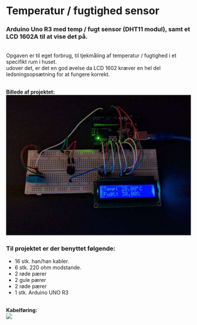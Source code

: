 # Temperatur / fugtighed sensor
### Arduino Uno R3 med temp / fugt sensor (DHT11 modul), samt et LCD 1602A til at vise det på.

<br />Opgaven er til eget forbrug, til tjekmåling af temperatur / fugtighed i et specifikt rum i huset.<br />
udover det, er det en god øvelse da LCD 1602 kræver en hel del ledsningsopsætning for at fungere korrekt. 

<br /><b>Billede af projektet:</b><br />
![](Assets/Images/PXL_20221205_203302491.jpg)

### Til projektet er der benyttet følgende:

* 16 stk. han/han kabler.
* 6 stk. 220 ohm modstande. 
* 2 røde pærer
* 2 gule pærer
* 2 røde pærer
* 1 stk. Arduino UNO R3 

<br /><b>Kabelføring:</b><br />
![](Assets/Images/wiering.png)

